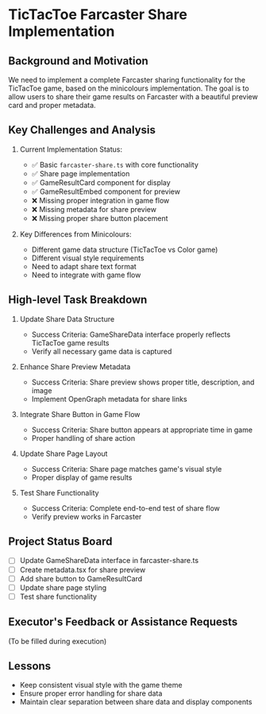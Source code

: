 # TicTacToe Farcaster Share Implementation

## Background and Motivation
We need to implement a complete Farcaster sharing functionality for the TicTacToe game, based on the minicolours implementation. The goal is to allow users to share their game results on Farcaster with a beautiful preview card and proper metadata.

## Key Challenges and Analysis
1. Current Implementation Status:
   - ✅ Basic `farcaster-share.ts` with core functionality
   - ✅ Share page implementation
   - ✅ GameResultCard component for display
   - ✅ GameResultEmbed component for preview
   - ❌ Missing proper integration in game flow
   - ❌ Missing metadata for share preview
   - ❌ Missing proper share button placement

2. Key Differences from Minicolours:
   - Different game data structure (TicTacToe vs Color game)
   - Different visual style requirements
   - Need to adapt share text format
   - Need to integrate with game flow

## High-level Task Breakdown

1. Update Share Data Structure
   - Success Criteria: GameShareData interface properly reflects TicTacToe game results
   - Verify all necessary game data is captured

2. Enhance Share Preview Metadata
   - Success Criteria: Share preview shows proper title, description, and image
   - Implement OpenGraph metadata for share links

3. Integrate Share Button in Game Flow
   - Success Criteria: Share button appears at appropriate time in game
   - Proper handling of share action

4. Update Share Page Layout
   - Success Criteria: Share page matches game's visual style
   - Proper display of game results

5. Test Share Functionality
   - Success Criteria: Complete end-to-end test of share flow
   - Verify preview works in Farcaster

## Project Status Board
- [ ] Update GameShareData interface in farcaster-share.ts
- [ ] Create metadata.tsx for share preview
- [ ] Add share button to GameResultCard
- [ ] Update share page styling
- [ ] Test share functionality

## Executor's Feedback or Assistance Requests
(To be filled during execution)

## Lessons
- Keep consistent visual style with the game theme
- Ensure proper error handling for share data
- Maintain clear separation between share data and display components
